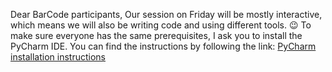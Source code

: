 Dear BarCode participants, 
Our session on Friday will be mostly interactive, which means we will also be writing code and using different tools. 😉
To make sure everyone has the same prerequisites, I ask you to install the PyCharm IDE. You can find the instructions by following the link: [PyCharm installation instructions](https://github.com/martinoz1024/SE-workshop/blob/main/PyCharme%20Installation%20Guide.pdf)

